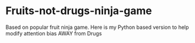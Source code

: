 # Fruits-not-drugs-ninja-game
Based on popular fruit ninja game.  Here is my Python based version to help modify attention bias AWAY from Drugs
